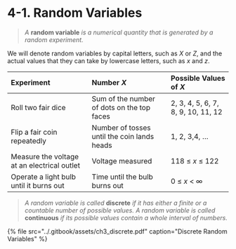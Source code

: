 # 4-1. Random Variables

> _A_ **random variable** _is a numerical quantity that is generated by a random experiment._

We will denote random variables by capital letters, such as _X_ or _Z_, and the actual values that they can take by lowercase letters, such as _x_ and _z_.

| Experiment | Number _X_ | Possible Values of _X_ |
| :--- | :--- | :--- |
| Roll two fair dice | Sum of the number of dots on the top faces | 2, 3, 4, 5, 6, 7, 8, 9, 10, 11, 12 |
| Flip a fair coin repeatedly | Number of tosses until the coin lands heads | 1, 2, 3,4, … |
| Measure the voltage at an electrical outlet | Voltage measured | 118 ≤ _x_ ≤ 122 |
| Operate a light bulb until it burns out | Time until the bulb burns out | 0 ≤ _x_ &lt; ∞ |

> _A random variable is called_ **discrete** _if it has either a finite or a countable number of possible values. A random variable is called_ **continuous** _if its possible values contain a whole interval of numbers._

{% file src="../.gitbook/assets/ch3\_discrete.pdf" caption="Discrete Random Variables" %}





